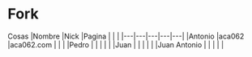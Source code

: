 # Fork
Cosas
|Nombre   |Nick   |Pagina   |   |   |
|---|---|---|---|---|
|Antonio   |aca062   |aca062.com   |   |   |
|Pedro   |   |   |   |   |
|Juan   |   |   |   |   |
|Juan Antonio   |   |   |   |   |

